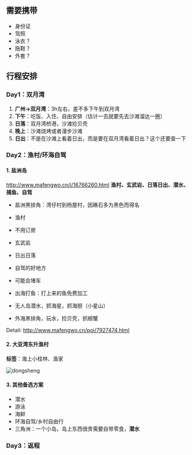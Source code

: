 ## 需要携带

* 身份证
* 驾照
* 泳衣？
* 拖鞋？
* 外套？

## 行程安排

### Day1：双月湾

1. **广州->双月湾**：3h左右，差不多下午到双月湾
2. **下午**：吃饭、入住、自由安排（估计一去就要先去沙滩溜达一圈）
3. **日落**：双月湾桥港，沙滩捡贝壳
4. **晚上**：沙滩烧烤或者漫步沙滩
5. **日出**：不是在沙滩上看着日出，而是要在双月湾看着日出？这个还要查一下

### Day2：渔村/环海自驾

#### 1. 盐洲岛

http://www.mafengwo.cn/i/16766260.html
**渔村、玄武岩、日落日出、潜水、捕鱼、自驾**

- 盐洲黑排角：湾仔村到杨屋村，因礁石多为黑色而得名

- 渔村
- 不用订房
- 玄武岩
- 日出日落
- 自驾的好地方
- 可能会堵车
- 出海打鱼：打上来的鱼免费加工
- 无人岛潜水，抓海星，抓海胆（小星山）
- 外海黑排角，玩水，捡贝壳，抓螃蟹

Detail: http://www.mafengwo.cn/poi/7927474.html

#### 2. 大亚湾东升渔村

**标签**：海上小桂林、渔家

![dongsheng](C:\Users\lichengpeng\Documents\GitHub\Travel\Image\huizhou\dongsheng.jpg)



#### 3. 其他备选方案

- 潜水
- 游泳
- 海鲜
- 环海自驾/乡村自由行
- 三角洲：一个小岛，岛上东西很贵需要自带零食，**潜水**

### Day3：返程